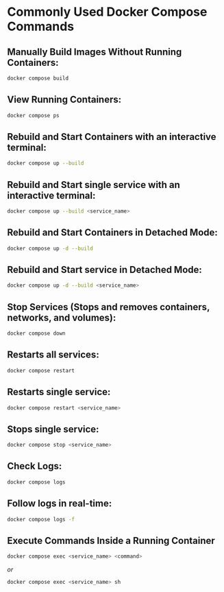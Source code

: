 # Commonly Used Docker Compose Commands

## Manually Build Images Without Running Containers:

```bash
docker compose build
```

## View Running Containers:

```bash
docker compose ps
```

## Rebuild and Start Containers with an interactive terminal:

```bash
docker compose up --build
```

## Rebuild and Start single service with an interactive terminal:

```bash
docker compose up --build <service_name>
```

## Rebuild and Start Containers in Detached Mode:

```bash
docker compose up -d --build
```

## Rebuild and Start service in Detached Mode:

```bash
docker compose up -d --build <service_name>
```

## Stop Services (Stops and removes containers, networks, and volumes):

```bash
docker compose down
```

## Restarts all services:

```bash
docker compose restart
```

## Restarts single service:

```bash
docker compose restart <service_name>
```

## Stops single service:

```bash
docker compose stop <service_name>
```

## Check Logs:

```bash
docker compose logs
```

## Follow logs in real-time:

```bash
docker compose logs -f
```

## Execute Commands Inside a Running Container

```bash
docker compose exec <service_name> <command>
```

_or_

```bash
docker compose exec <service_name> sh
```
